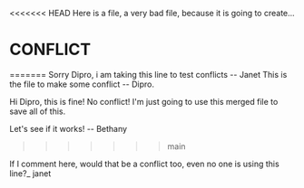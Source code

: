 <<<<<<< HEAD
Here is a file, a very bad file, because it is going to create...

# CONFLICT
=======
Sorry Dipro, i am taking this line to test conflicts -- Janet
This is the file to make some conflict -- Dipro.

Hi Dipro, this is fine! No conflict! I'm just going to use this merged file to save all of this. 

Let's see if it works! -- Bethany
>>>>>>> main

If I comment here, would that be a conflict too, even no one is using this line?_ janet
